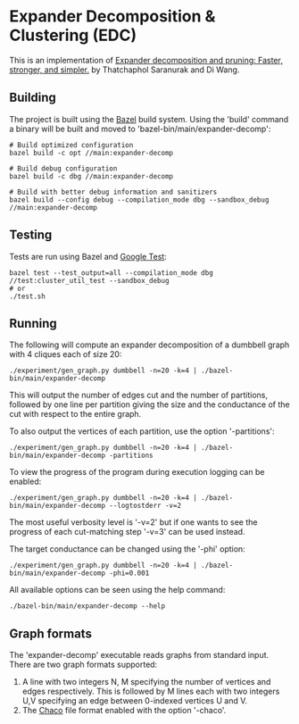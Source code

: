 # Expander Decomposition & Clustering (EDC)

This is an implementation of [Expander decomposition and pruning: Faster,
stronger, and simpler.](https://arxiv.org/pdf/1812.08958.pdf) by Thatchaphol
Saranurak and Di Wang.

## Building

The project is built using the [Bazel](https://bazel.build) build system. Using
the 'build' command a binary will be built and moved to
'bazel-bin/main/expander-decomp':

``` shell
# Build optimized configuration
bazel build -c opt //main:expander-decomp

# Build debug configuration
bazel build -c dbg //main:expander-decomp

# Build with better debug information and sanitizers
bazel build --config debug --compilation_mode dbg --sandbox_debug //main:expander-decomp
```

## Testing

Tests are run using Bazel and [Google Test](https://github.com/google/googletest):

``` shell
bazel test --test_output=all --compilation_mode dbg //test:cluster_util_test --sandbox_debug
# or
./test.sh
```

## Running

The following will compute an expander decomposition of a dumbbell graph with 4
cliques each of size 20:

``` shell
./experiment/gen_graph.py dumbbell -n=20 -k=4 | ./bazel-bin/main/expander-decomp
```

This will output the number of edges cut and the number of partitions, followed
by one line per partition giving the size and the conductance of the cut with
respect to the entire graph.

To also output the vertices of each partition, use the option '-partitions':

``` shell
./experiment/gen_graph.py dumbbell -n=20 -k=4 | ./bazel-bin/main/expander-decomp -partitions
```

To view the progress of the program during execution logging can be enabled:

``` shell
./experiment/gen_graph.py dumbbell -n=20 -k=4 | ./bazel-bin/main/expander-decomp --logtostderr -v=2
```

The most useful verbosity level is '-v=2' but if one wants to see the progress
of each cut-matching step '-v=3' can be used instead.

The target conductance can be changed using the '-phi' option:

``` shell
./experiment/gen_graph.py dumbbell -n=20 -k=4 | ./bazel-bin/main/expander-decomp -phi=0.001
```

All available options can be seen using the help command:

``` shell
./bazel-bin/main/expander-decomp --help
```

## Graph formats

The 'expander-decomp' executable reads graphs from standard input. There are two
graph formats supported:
1. A line with two integers N, M specifying the number of vertices and edges
   respectively. This is followed by M lines each with two integers U,V
   specifying an edge between 0-indexed vertices U and V.
2. The [Chaco](https://chriswalshaw.co.uk/jostle/jostle-exe.pdf) file format
   enabled with the option '-chaco'.
